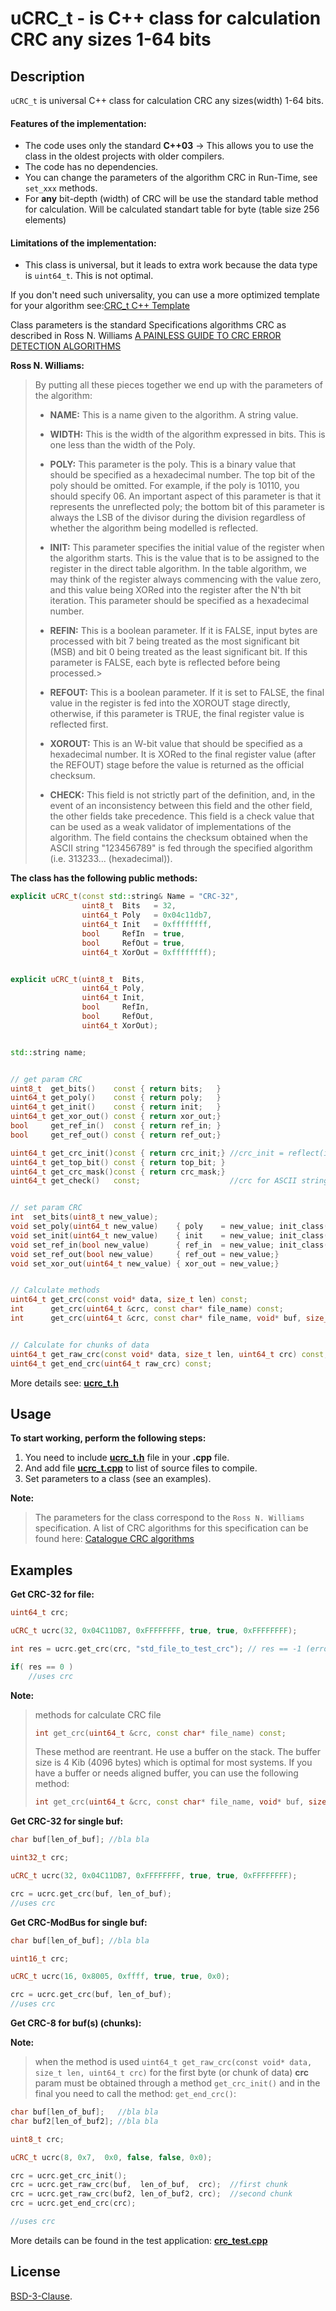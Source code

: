 # uCRC_t - is C++ class for calculation CRC any sizes 1-64 bits


## Description

`uCRC_t` is universal C++ class for calculation CRC any sizes(width) 1-64 bits.


#### Features of the implementation:

 - The code uses only the standard **C++03** -> This allows you to use the class in the oldest projects with older compilers.
 - The code has no dependencies.
 - You can change the parameters of the algorithm CRC in Run-Time, see `set_xxx` methods.
 - For **any** bit-depth (width) of CRC will be use the standard table method for calculation. Will be calculated standart table for byte (table size 256 elements)


#### Limitations of the implementation:

- This class is universal, but it leads to extra work because the data type is `uint64_t`. This is not optimal.


If you don't need such universality, you can use a more optimized template for your algorithm see:[CRC_t C++ Template](https://github.com/KoynovStas/CRC_t)


Class parameters is the standard Specifications algorithms CRC as described in Ross N. Williams [A PAINLESS GUIDE TO CRC ERROR DETECTION ALGORITHMS](./doc/crc_v3.txt)


**Ross N. Williams:**

> By putting all these pieces together we end up with the parameters of the algorithm:
>
>   - **NAME:** This is a name given to the algorithm. A string value.
>
>   - **WIDTH:** This is the width of the algorithm expressed in bits.
>   This is one less than the width of the Poly.
>
>   - **POLY:** This parameter is the poly. This is a binary value that
>   should be specified as a hexadecimal number. The top bit of the
>   poly should be omitted. For example, if the poly is 10110, you
>   should specify 06. An important aspect of this parameter is that it
>   represents the unreflected poly; the bottom bit of this parameter
>   is always the LSB of the divisor during the division regardless of
>   whether the algorithm being modelled is reflected.
>
>   - **INIT:** This parameter specifies the initial value of the register
>   when the algorithm starts. This is the value that is to be assigned
>   to the register in the direct table algorithm. In the table
>   algorithm, we may think of the register always commencing with the
>   value zero, and this value being XORed into the register after the
>   N'th bit iteration. This parameter should be specified as a
>   hexadecimal number.
>
>   - **REFIN:** This is a boolean parameter. If it is FALSE, input bytes are
>   processed with bit 7 being treated as the most significant bit
>   (MSB) and bit 0 being treated as the least significant bit. If this
>   parameter is FALSE, each byte is reflected before being processed.>
>
>   - **REFOUT:** This is a boolean parameter. If it is set to FALSE, the
>   final value in the register is fed into the XOROUT stage directly,
>   otherwise, if this parameter is TRUE, the final register value is
>   reflected first.
>
>   - **XOROUT:** This is an W-bit value that should be specified as a
>   hexadecimal number. It is XORed to the final register value (after
>   the REFOUT) stage before the value is returned as the official
>   checksum.
>
>   - **CHECK:** This field is not strictly part of the definition, and, in
>   the event of an inconsistency between this field and the other
>   field, the other fields take precedence. This field is a check
>   value that can be used as a weak validator of implementations of
>   the algorithm. The field contains the checksum obtained when the
>   ASCII string "123456789" is fed through the specified algorithm
>   (i.e. 313233... (hexadecimal)).




**The class has the following public methods:**
```C++
explicit uCRC_t(const std::string& Name = "CRC-32",
                uint8_t  Bits   = 32,
                uint64_t Poly   = 0x04c11db7,
                uint64_t Init   = 0xffffffff,
                bool     RefIn  = true,
                bool     RefOut = true,
                uint64_t XorOut = 0xffffffff);


explicit uCRC_t(uint8_t  Bits,
                uint64_t Poly,
                uint64_t Init,
                bool     RefIn,
                bool     RefOut,
                uint64_t XorOut);


std::string name;


// get param CRC
uint8_t  get_bits()    const { return bits;   }
uint64_t get_poly()    const { return poly;   }
uint64_t get_init()    const { return init;   }
uint64_t get_xor_out() const { return xor_out;}
bool     get_ref_in()  const { return ref_in; }
bool     get_ref_out() const { return ref_out;}

uint64_t get_crc_init()const { return crc_init;} //crc_init = reflect(init, bits) if RefIn, else = init
uint64_t get_top_bit() const { return top_bit; }
uint64_t get_crc_mask()const { return crc_mask;}
uint64_t get_check()   const;                    //crc for ASCII string "123456789" (i.e. 313233... (hexadecimal)).


// set param CRC
int  set_bits(uint8_t new_value);
void set_poly(uint64_t new_value)    { poly    = new_value; init_class();}
void set_init(uint64_t new_value)    { init    = new_value; init_class();}
void set_ref_in(bool new_value)      { ref_in  = new_value; init_class();}
void set_ref_out(bool new_value)     { ref_out = new_value;}
void set_xor_out(uint64_t new_value) { xor_out = new_value;}


// Calculate methods
uint64_t get_crc(const void* data, size_t len) const;
int      get_crc(uint64_t &crc, const char* file_name) const;
int      get_crc(uint64_t &crc, const char* file_name, void* buf, size_t size_buf) const;


// Calculate for chunks of data
uint64_t get_raw_crc(const void* data, size_t len, uint64_t crc) const; //for first byte crc = crc_init (must be)
uint64_t get_end_crc(uint64_t raw_crc) const;
```

More details see: **[ucrc_t.h](./ucrc_t.h)**



## Usage

**To start working, perform the following steps:**

1. You need to include **[ucrc_t.h](./ucrc_t.h)** file in your **.cpp** file.
2. And add file **[ucrc_t.cpp](./ucrc_t.cpp)** to list of source files to compile.
3. Set parameters to a class (see an examples).

**Note:**
> The parameters for the class correspond to the `Ross N. Williams` specification. A list of CRC algorithms for this specification can be found here: [Catalogue CRC algorithms](http://reveng.sourceforge.net/crc-catalogue/all.htm)





## Examples

**Get CRC-32 for file:**

```C++
uint64_t crc;

uCRC_t ucrc(32, 0x04C11DB7, 0xFFFFFFFF, true, true, 0xFFFFFFFF);

int res = ucrc.get_crc(crc, "std_file_to_test_crc"); // res == -1 (error); res == 0 (good)

if( res == 0 )
    //uses crc
```


**Note:**
>
>  methods for calculate CRC file
>
>  ```C++
>  int get_crc(uint64_t &crc, const char* file_name) const;
>  ```
>  These method are reentrant. He use a buffer on the stack.
>  The buffer size is 4 Kib (4096 bytes) which is optimal for most   systems.
>  If you have a buffer or needs aligned buffer, you can use the following method:
>
>  ```C++
>  int get_crc(uint64_t &crc, const char* file_name, void* buf, size_t size_buf) const;
>  ```

**Get CRC-32 for single buf:**

```C++
char buf[len_of_buf]; //bla bla

uint32_t crc;

uCRC_t ucrc(32, 0x04C11DB7, 0xFFFFFFFF, true, true, 0xFFFFFFFF);

crc = ucrc.get_crc(buf, len_of_buf);
//uses crc
```


**Get CRC-ModBus for single buf:**

```C++
char buf[len_of_buf]; //bla bla

uint16_t crc;

uCRC_t ucrc(16, 0x8005, 0xffff, true, true, 0x0);

crc = ucrc.get_crc(buf, len_of_buf);
//uses crc
```


**Get CRC-8 for buf(s) (chunks):**

**Note:**
> when the method is used `uint64_t get_raw_crc(const void* data, size_t len, uint64_t crc)`
for the first byte (or chunk of data) **crc** param must be obtained through a method `get_crc_init()` and in the final you need to call the method: `get_end_crc()`:

```C++
char buf[len_of_buf];   //bla bla
char buf2[len_of_buf2]; //bla bla

uint8_t crc;

uCRC_t ucrc(8, 0x7,  0x0, false, false, 0x0);

crc = ucrc.get_crc_init();
crc = ucrc.get_raw_crc(buf,  len_of_buf,  crc);  //first chunk
crc = ucrc.get_raw_crc(buf2, len_of_buf2, crc);  //second chunk
crc = ucrc.get_end_crc(crc);

//uses crc
```

More details can be found in the test application: **[crc_test.cpp](./crc_test.cpp)**



## License

[BSD-3-Clause](./LICENSE).
